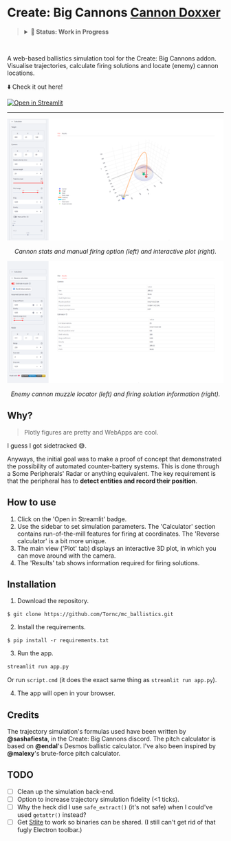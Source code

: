 # Create: Big Cannons [Cannon Doxxer](## "*will fail... occasionally")

<blockquote>
  <details>
    <summary><strong>🚧 Status: Work in Progress</strong></summary>
    <strong>Heads up!</strong> The reverse calculator is a bit unreliable. And <code>simulation.py()</code> is an absolute mess.
  </details>
</blockquote> <br>

A web-based ballistics simulation tool for the Create: Big Cannons addon. Visualise trajectories, calculate firing solutions and locate (enemy) cannon locations.

⬇️ Check it out here!

[![Open in Streamlit](https://static.streamlit.io/badges/streamlit_badge_black_white.svg)](https://mc-ballistics.streamlit.app/)

---

![pic1](./docs/calculator.png)

<p align="center">
    <em>
        Cannon stats and manual firing option (left) and interactive plot (right).
    </em>
</p>

![pic2](./docs/reverse.png)

<p align="center">
    <em>
        Enemy cannon muzzle locator (left) and firing solution information (right).
    </em>
</p>

## Why?

> Plotly figures are pretty and WebApps are cool.

I guess I got sidetracked 😅.

Anyways, the initial goal was to make a proof of concept that demonstrated the possibility of automated counter-battery systems. This is done through a Some Peripherals' Radar or anything equivalent. The key requirement is that the peripheral has to **detect entities and record their position**.

## How to use

1. Click on the 'Open in Streamlit' badge.
2. Use the sidebar to set simulation parameters. The 'Calculator' section contains run-of-the-mill features for firing at coordinates. The 'Reverse calculator' is a bit more unique.
3. The main view ('Plot' tab) displays an interactive 3D plot, in which you can move around with the camera.
4. The 'Results' tab shows information required for firing solutions.

## Installation

1. Download the repository.

```
$ git clone https://github.com/Tornc/mc_ballistics.git
```

2. Install the requirements.

```
$ pip install -r requirements.txt
```

3. Run the app.

```cmd
streamlit run app.py
```

Or run `script.cmd` (it does the exact same thing as `streamlit run app.py`).

4. The app will open in your browser.

## Credits

The trajectory simulation's formulas used have been written by **@sashafiesta**, in the Create: Big Cannons discord. The pitch calculator is based on **@endal**'s Desmos ballistic calculator. I've also been inspired by **@malexy**'s brute-force pitch calculator.

## TODO

- [ ] Clean up the simulation back-end.
- [ ] Option to increase trajectory simulation fidelity (<1 ticks).
- [ ] Why the heck did I use `safe_extract()` (it's not safe) when I could've used `getattr()` instead?
- [ ] Get [Stlite](https://github.com/whitphx/stlite/blob/main/packages/desktop/README.md) to work so binaries can be shared. (I still can't get rid of that fugly Electron toolbar.)
